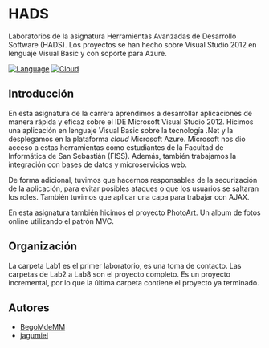 # HADS
Laboratorios de la asignatura Herramientas Avanzadas de Desarrollo Software (HADS). Los proyectos se han hecho sobre Visual Studio 2012 en lenguaje Visual Basic y con soporte para Azure.

[![Language](https://img.shields.io/badge/.NET-512BD4?style=for-the-badge&logo=dotnet&logoColor=white)]() [![Cloud](https://img.shields.io/badge/microsoft%20azure-0089D6?style=for-the-badge&logo=microsoft-azure&logoColor=white)]()

## Introducción
En esta asignatura de la carrera aprendimos a desarrollar aplicaciones de manera rápida y eficaz sobre el IDE Microsoft Visual Studio 2012. Hicimos una aplicación en lenguaje Visual Basic sobre la tecnología .Net y la desplegamos en la plataforma _cloud_ Microsoft Azure. Microsoft nos dio acceso a estas herramientas como estudiantes de la Facultad de Informática de San Sebastián (FISS). Además, también trabajamos la integración con bases de datos y microservicios web.

De forma adicional, tuvimos que hacernos responsables de la securización de la aplicación, para evitar posibles ataques  o que los usuarios se saltaran los roles. También tuvimos que aplicar una capa para trabajar con AJAX.

En esta asignatura también hicimos el proyecto [PhotoArt](https://github.com/BegoMdeMM/PhotoArt). Un album de fotos online utilizando el patrón MVC.

## Organización
La carpeta Lab1 es el primer laboratorio, es una toma de contacto.
Las carpetas de Lab2 a Lab8 son el proyecto completo. Es un proyecto incremental, por lo que la última carpeta contiene el proyecto ya terminado.

## Autores
- [BegoMdeMM](https://github.com/BegoMdeMM)
- [jagumiel](https://github.com/jagumiel)
